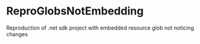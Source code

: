 # ReproGlobsNotEmbedding
Reproduction of .net sdk project with embedded resource glob not noticing changes
